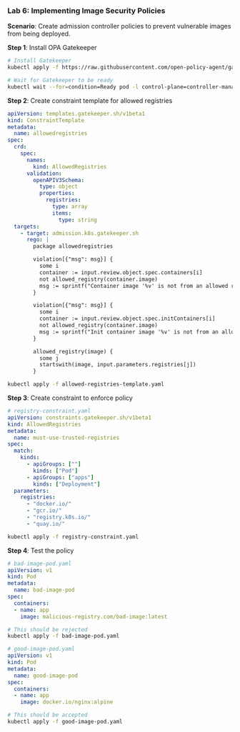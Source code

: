 ### **Lab 6: Implementing Image Security Policies**

**Scenario**: Create admission controller policies to prevent vulnerable images from being deployed.

**Step 1**: Install OPA Gatekeeper

```bash
# Install Gatekeeper
kubectl apply -f https://raw.githubusercontent.com/open-policy-agent/gatekeeper/release-3.14/deploy/gatekeeper.yaml

# Wait for Gatekeeper to be ready
kubectl wait --for=condition=Ready pod -l control-plane=controller-manager -n gatekeeper-system --timeout=90s
```

**Step 2**: Create constraint template for allowed registries

```yaml
apiVersion: templates.gatekeeper.sh/v1beta1
kind: ConstraintTemplate
metadata:
  name: allowedregistries
spec:
  crd:
    spec:
      names:
        kind: AllowedRegistries
      validation:
        openAPIV3Schema:
          type: object
          properties:
            registries:
              type: array
              items:
                type: string
  targets:
    - target: admission.k8s.gatekeeper.sh
      rego: |
        package allowedregistries

        violation[{"msg": msg}] {
          some i
          container := input.review.object.spec.containers[i]
          not allowed_registry(container.image)
          msg := sprintf("Container image '%v' is not from an allowed registry", [container.image])
        }

        violation[{"msg": msg}] {
          some i
          container := input.review.object.spec.initContainers[i]
          not allowed_registry(container.image)
          msg := sprintf("Init container image '%v' is not from an allowed registry", [container.image])
        }

        allowed_registry(image) {
          some j
          startswith(image, input.parameters.registries[j])
        }
```

```bash
kubectl apply -f allowed-registries-template.yaml
```

**Step 3**: Create constraint to enforce policy

```yaml
# registry-constraint.yaml
apiVersion: constraints.gatekeeper.sh/v1beta1
kind: AllowedRegistries
metadata:
  name: must-use-trusted-registries
spec:
  match:
    kinds:
      - apiGroups: [""]
        kinds: ["Pod"]
      - apiGroups: ["apps"]
        kinds: ["Deployment"]
  parameters:
    registries:
      - "docker.io/"
      - "gcr.io/"
      - "registry.k8s.io/"
      - "quay.io/"
```

```bash
kubectl apply -f registry-constraint.yaml
```

**Step 4**: Test the policy

```yaml
# bad-image-pod.yaml
apiVersion: v1
kind: Pod
metadata:
  name: bad-image-pod
spec:
  containers:
  - name: app
    image: malicious-registry.com/bad-image:latest
```

```bash
# This should be rejected
kubectl apply -f bad-image-pod.yaml
```

```yaml
# good-image-pod.yaml
apiVersion: v1
kind: Pod
metadata:
  name: good-image-pod
spec:
  containers:
  - name: app
    image: docker.io/nginx:alpine
```

```bash
# This should be accepted
kubectl apply -f good-image-pod.yaml
```
